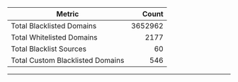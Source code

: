| Metric | Count |
|--------|------:|
| Total Blacklisted Domains | 3652962 |
| Total Whitelisted Domains | 2177 |
| Total Blacklist Sources | 60 |
| Total Custom Blacklisted Domains | 546 |
---
